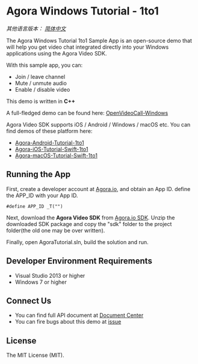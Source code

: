 # Agora Windows Tutorial - 1to1

*其他语言版本： [简体中文](README.zh.md)*

The Agora Windows Tutorial 1to1 Sample App is an open-source demo that will help you get video chat integrated directly into your Windows applications using the Agora Video SDK.

With this sample app, you can:

- Join / leave channel
- Mute / unmute audio
- Enable / disable video

This demo is written in **C++**

A full-fledged demo can be found here: [OpenVideoCall-Windows](https://github.com/AgoraIO/OpenVideoCall-Windows)

Agora Video SDK supports iOS / Android / Windows / macOS etc. You can find demos of these platform here:

- [Agora-Android-Tutorial-1to1](https://github.com/AgoraIO/Agora-Android-Tutorial-1to1)
- [Agora-iOS-Tutorial-Swift-1to1](https://github.com/AgoraIO/Agora-iOS-Tutorial-Swift-1to1)
- [Agora-macOS-Tutorial-Swift-1to1](https://github.com/AgoraIO/Agora-macOS-Tutorial-Swift-1to1)

## Running the App
First, create a developer account at [Agora.io](https://dashboard.agora.io/signin/), and obtain an App ID. define the APP_ID with your App ID.

```
#define APP_ID _T("")
```

Next, download the **Agora Video SDK** from [Agora.io SDK](https://www.agora.io/en/download/). Unzip the downloaded SDK package and copy the "sdk" folder to the project folder(the old one may be over written).

Finally, open AgoraTutorial.sln, build the solution and run.

## Developer Environment Requirements
* Visual Studio 2013 or higher
* Windows 7 or higher

## Connect Us

- You can find full API document at [Document Center](https://docs.agora.io/en/)
- You can fire bugs about this demo at [issue](https://github.com/AgoraIO/Agora-Windows-Tutorial-1to1/issues)

## License

The MIT License (MIT).